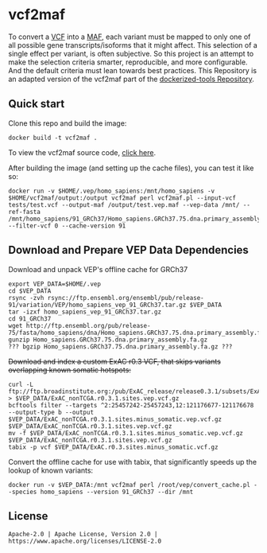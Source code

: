 vcf2maf
=======

To convert a [VCF](http://samtools.github.io/hts-specs/) into a [MAF](https://wiki.nci.nih.gov/x/eJaPAQ), each variant must be mapped to only one of all possible gene transcripts/isoforms that it might affect. This selection of a single effect per variant, is often subjective. So this project is an attempt to make the selection criteria smarter, reproducible, and more configurable. And the default criteria must lean towards best practices. This Repository is an adapted version of the vcf2maf part of the [dockerized-tools Repository](https://github.com/ohsu-comp-bio/dockerized-tools).

Quick start
-----------

Clone this repo and build the image:
    
    docker build -t vcf2maf .
        
        
To view the vcf2maf source code, [click here](https://github.com/mskcc/vcf2maf/).

After building the image (and setting up the cache files), you can test it like so:

    docker run -v $HOME/.vep/homo_sapiens:/mnt/homo_sapiens -v $HOME/vcf2maf/output:/output vcf2maf perl vcf2maf.pl --input-vcf tests/test.vcf --output-maf /output/test.vep.maf --vep-data /mnt/ --ref-fasta /mnt/homo_sapiens/91_GRCh37/Homo_sapiens.GRCh37.75.dna.primary_assembly.fa --filter-vcf 0 --cache-version 91


Download and Prepare VEP Data Dependencies
-----------

Download and unpack VEP's offline cache for GRCh37

    export VEP_DATA=$HOME/.vep
    cd $VEP_DATA
    rsync -zvh rsync://ftp.ensembl.org/ensembl/pub/release-91/variation/VEP/homo_sapiens_vep_91_GRCh37.tar.gz $VEP_DATA
    tar -izxf homo_sapiens_vep_91_GRCh37.tar.gz
	cd 91_GRCh37
    wget http://ftp.ensembl.org/pub/release-75/fasta/homo_sapiens/dna/Homo_sapiens.GRCh37.75.dna.primary_assembly.fa.gz
    gunzip Homo_sapiens.GRCh37.75.dna.primary_assembly.fa.gz
    ??? bgzip Homo_sapiens.GRCh37.75.dna.primary_assembly.fa.gz ???

~~Download and index a custom ExAC r0.3 VCF, that skips variants overlapping known somatic hotspots:~~

    curl -L ftp://ftp.broadinstitute.org:/pub/ExAC_release/release0.3.1/subsets/ExAC_nonTCGA.r0.3.1.sites.vep.vcf.gz > $VEP_DATA/ExAC_nonTCGA.r0.3.1.sites.vep.vcf.gz
    bcftools filter --targets ^2:25457242-25457243,12:121176677-121176678 --output-type b --output $VEP_DATA/ExAC_nonTCGA.r0.3.1.sites.minus_somatic.vep.vcf.gz $VEP_DATA/ExAC_nonTCGA.r0.3.1.sites.vep.vcf.gz
    mv -f $VEP_DATA/ExAC_nonTCGA.r0.3.1.sites.minus_somatic.vep.vcf.gz $VEP_DATA/ExAC_nonTCGA.r0.3.1.sites.vep.vcf.gz
    tabix -p vcf $VEP_DATA/ExAC.r0.3.sites.minus_somatic.vcf.gz

Convert the offline cache for use with tabix, that significantly speeds up the lookup of known variants:

    docker run -v $VEP_DATA:/mnt vcf2maf perl /root/vep/convert_cache.pl --species homo_sapiens --version 91_GRCh37 --dir /mnt


License
-------
    
    Apache-2.0 | Apache License, Version 2.0 | https://www.apache.org/licenses/LICENSE-2.0

